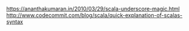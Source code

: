 https://ananthakumaran.in/2010/03/29/scala-underscore-magic.html
http://www.codecommit.com/blog/scala/quick-explanation-of-scalas-syntax

